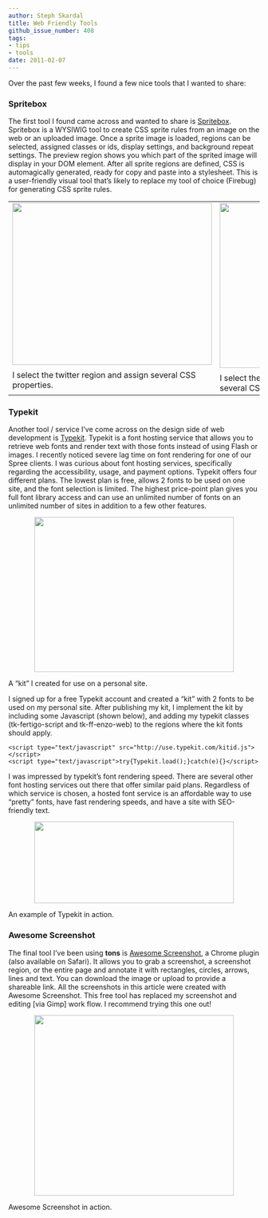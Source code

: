 ```yaml
---
author: Steph Skardal
title: Web Friendly Tools
github_issue_number: 408
tags:
- tips
- tools
date: 2011-02-07
---
```


Over the past few weeks, I found a few nice tools that I wanted to share:

### Spritebox

The first tool I found came across and wanted to share is [Spritebox](https://web.archive.org/web/20110126152636/http://www.spritebox.net/). Spritebox is a WYSIWIG tool to create CSS sprite rules from an image on the web or an uploaded image. Once a sprite image is loaded, regions can be selected, assigned classes or ids, display settings, and background repeat settings. The preview region shows you which part of the sprited image will display in your DOM element. After all sprite regions are defined, CSS is automagically generated, ready for copy and paste into a stylesheet. This is a user-friendly visual tool that’s likely to replace my tool of choice (Firebug) for generating CSS sprite rules.

<table width="100%">
<tbody><tr>
<td valign="top">
<a href="/blog/2011/02/web-friendly-tools/image-0-big.png" onblur="try {parent.deselectBloggerImageGracefully();} catch(e) {}"><img alt="" border="0" id="BLOGGER_PHOTO_ID_5571075103783708706" src="/blog/2011/02/web-friendly-tools/image-0.png" style="display:block; margin:0px auto 10px; text-align:center;cursor:pointer; cursor:hand;width: 400px; height: 324px;"/></a>
I select the twitter region and assign several CSS properties.
</td>
<td valign="top">
<a href="/blog/2011/02/web-friendly-tools/image-1-big.png" onblur="try {parent.deselectBloggerImageGracefully();} catch(e) {}"><img alt="" border="0" id="BLOGGER_PHOTO_ID_5571075104896395570" src="/blog/2011/02/web-friendly-tools/image-1.png" style="display:block; margin:0px auto 10px; text-align:center;cursor:pointer; cursor:hand;width: 400px; height: 330px;"/></a>
I select the header background region and assign several CSS properties.
</td>
</tr>
</tbody></table>

### Typekit

Another tool / service I’ve come across on the design side of web development is [Typekit](https://typekit.com/). Typekit is a font hosting service that allows you to retrieve web fonts and render text with those fonts instead of using Flash or images. I recently noticed severe lag time on font rendering for one of our Spree clients. I was curious about font hosting services, specifically regarding the accessibility, usage, and payment options. Typekit offers four different plans. The lowest plan is free, allows 2 fonts to be used on one site, and the font selection is limited. The highest price-point plan gives you full font library access and can use an unlimited number of fonts on an unlimited number of sites in addition to a few other features.

<a href="/blog/2011/02/web-friendly-tools/image-2-big.png" onblur="try {parent.deselectBloggerImageGracefully();} catch(e) {}"><img alt="" border="0" id="BLOGGER_PHOTO_ID_5571075122847433106" src="/blog/2011/02/web-friendly-tools/image-2.png" style="display:block; margin:0px auto 10px; text-align:center;cursor:pointer; cursor:hand;width: 400px; height: 310px;"/></a>

A “kit” I created for use on a personal site.

I signed up for a free Typekit account and created a “kit” with 2 fonts to be used on my personal site. After publishing my kit, I implement the kit by including some Javascript (shown below), and adding my typekit classes (tk-fertigo-script and tk-ff-enzo-web) to the regions where the kit fonts should apply.

```nohighlight
<script type="text/javascript" src="http://use.typekit.com/kitid.js"></script>
<script type="text/javascript">try{Typekit.load();}catch(e){}</script>
```

I was impressed by typekit’s font rendering speed. There are several other font hosting services out there that offer similar paid plans. Regardless of which service is chosen, a hosted font service is an affordable way to use “pretty” fonts, have fast rendering speeds, and have a site with SEO-friendly text.

<a href="/blog/2011/02/web-friendly-tools/image-3-big.png" onblur="try {parent.deselectBloggerImageGracefully();} catch(e) {}"><img alt="" border="0" id="BLOGGER_PHOTO_ID_5571075112301676898" src="/blog/2011/02/web-friendly-tools/image-3.png" style="display:block; margin:0px auto 10px; text-align:center;cursor:pointer; cursor:hand;width: 400px; height: 163px;"/></a>

An example of Typekit in action.

### Awesome Screenshot

The final tool I’ve been using **tons** is [Awesome Screenshot](https://www.awesomescreenshot.com/), a Chrome plugin (also available on Safari). It allows you to grab a screenshot, a screenshot region, or the entire page and annotate it with rectangles, circles, arrows, lines and text. You can download the image or upload to provide a shareable link. All the screenshots in this article were created with Awesome Screenshot. This free tool has replaced my screenshot and editing [via Gimp] work flow. I recommend trying this one out!

<a href="/blog/2011/02/web-friendly-tools/image-4-big.png" onblur="try {parent.deselectBloggerImageGracefully();} catch(e) {}"><img alt="" border="0" id="BLOGGER_PHOTO_ID_5571075129152738770" src="/blog/2011/02/web-friendly-tools/image-4.png" style="display:block; margin:0px auto 10px; text-align:center;cursor:pointer; cursor:hand;width: 400px; height: 361px;"/></a>

Awesome Screenshot in action.
